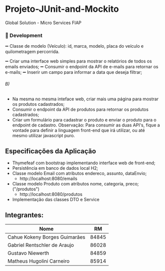 # Projeto-JUnit-and-Mockito

Global Solution - Micro Services FIAP


### :wrench: Development

:heavy_minus_sign: Classe de modelo (Veículo): id, marca, modelo, placa do veículo e quilometragem percorrida.


:heavy_minus_sign: Criar uma interface web simples para mostrar o relatórios de todos os emails enviados;
:heavy_minus_sign: Consumir o endpoint da API de e-mails para retornar os e-mails;
:heavy_minus_sign: Inserir um campo para informar a data que deseja filtrar;

###### B) 
- Na mesma no mesma inteface web, criar mais uma página para mostrar os produtos cadastrados;
- Consumir o endpoint da API de produtos para retornar os produtos cadastrados;
- Criar um formulário para cadastrar o produto e enviar o produto para o endpoint de cadastro.
Observação: Para consumir as duas API's, fique a vontade para definir a linguagem front-end que irá utilizar, ou até mesmo utilizar javascript puro.

Especificações da Aplicação   
- 
- Thymefeaf com bootstrap implementando interface web de front-end;
- Persistência em banco de dados local H2;
- Classe modelo Email com atributos endereco, assunto, dataEnvio; 
  -  http://localhost:8080/emails
- Classe modelo Produto com atributos nome, categoria, preco; ("/produtos")
  - http://localhost:8080/produtos
- Implementação das classes DTO e Service


## Integrantes: 
| Nome | RM |
| ------ | ------ |
| Cahue Kokeny Borges Guimarães | 84845 |
| Gabriel Rentschler de Araujo | 86028 |
| Gustavo Niewerth | 84859 |
| Matheus Hugolini Carneiro | 85914 |
